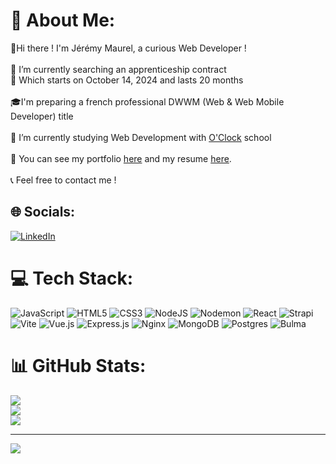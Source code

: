# 💫 About Me:
👋Hi there ! I'm Jérémy Maurel, a curious Web Developer ! <br><br>🔭 I’m currently searching an apprenticeship contract<br>     📆 Which starts on October 14, 2024 and lasts 20 months<br><br>🎓I'm preparing a french professional DWWM (Web & Web Mobile Developer) title<br><br>🌱 I’m currently studying Web Development with [O'Clock](https://oclock.io/) school <br><br>👀 You can see my portfolio [here](https://jeremymaurel.github.io/) and my resume [here](https://drive.google.com/file/d/1eaRX83oL1VdygLHakJQ8Csw6EzmZjqij/view?usp=sharing). <br><br>📞 Feel free to contact me !


## 🌐 Socials:
[![LinkedIn](https://img.shields.io/badge/LinkedIn-%230077B5.svg?logo=linkedin&logoColor=white)](https://linkedin.com/in/www.linkedin.com/in/jérémymaurel) 

# 💻 Tech Stack:
![JavaScript](https://img.shields.io/badge/javascript-%23323330.svg?style=flat&logo=javascript&logoColor=%23F7DF1E) ![HTML5](https://img.shields.io/badge/html5-%23E34F26.svg?style=flat&logo=html5&logoColor=white) ![CSS3](https://img.shields.io/badge/css3-%231572B6.svg?style=flat&logo=css3&logoColor=white) ![NodeJS](https://img.shields.io/badge/node.js-6DA55F?style=flat&logo=node.js&logoColor=white) ![Nodemon](https://img.shields.io/badge/NODEMON-%23323330.svg?style=flat&logo=nodemon&logoColor=%BBDEAD) ![React](https://img.shields.io/badge/react-%2320232a.svg?style=flat&logo=react&logoColor=%2361DAFB) ![Strapi](https://img.shields.io/badge/strapi-%232E7EEA.svg?style=flat&logo=strapi&logoColor=white) ![Vite](https://img.shields.io/badge/vite-%23646CFF.svg?style=flat&logo=vite&logoColor=white) ![Vue.js](https://img.shields.io/badge/vue.js-%2335495e.svg?style=flat&logo=vuedotjs&logoColor=%234FC08D) ![Express.js](https://img.shields.io/badge/express.js-%23404d59.svg?style=flat&logo=express&logoColor=%2361DAFB) ![Nginx](https://img.shields.io/badge/nginx-%23009639.svg?style=flat&logo=nginx&logoColor=white) ![MongoDB](https://img.shields.io/badge/MongoDB-%234ea94b.svg?style=flat&logo=mongodb&logoColor=white) ![Postgres](https://img.shields.io/badge/postgres-%23316192.svg?style=flat&logo=postgresql&logoColor=white) ![Bulma](https://img.shields.io/badge/bulma-00D0B1?style=flat&logo=bulma&logoColor=white)
# 📊 GitHub Stats:
![](https://github-readme-stats.vercel.app/api?username=JeremyMaurel&theme=react&hide_border=false&include_all_commits=true&count_private=true)<br/>
![](https://github-readme-streak-stats.herokuapp.com/?user=JeremyMaurel&theme=react&hide_border=false)<br/>
![](https://github-readme-stats.vercel.app/api/top-langs/?username=JeremyMaurel&theme=react&hide_border=false&include_all_commits=true&count_private=true&layout=compact)

---
[![](https://visitcount.itsvg.in/api?id=JeremyMaurel&icon=0&color=3)](https://visitcount.itsvg.in)

<!-- Proudly created with GPRM ( https://gprm.itsvg.in ) -->
